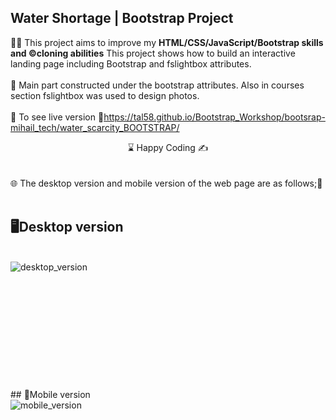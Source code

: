 ## Water Shortage | Bootstrap Project

👨‍💻 This project aims to improve my <b>HTML/CSS/JavaScript/Bootstrap skills and ©️cloning abilities</b> This project shows how to build an interactive landing page including Bootstrap and fslightbox attributes.
<br><br>
🎯 Main part constructed under the bootstrap attributes. Also in courses section fslightbox was used to design photos.
<br><br>
🔗 To see live version 🎯https://tal58.github.io/Bootstrap_Workshop/bootsrap-mihail_tech/water_scarcity_BOOTSTRAP/
<br>
<center> ⌛ Happy Coding  ✍ </center>
<br><br>
🌐 The desktop version and mobile version of the web page are as follows;🧭
<br><br>

## 🖥️Desktop version
<br>
<img src="./images/desktop.gif" align="left" alt="desktop_version">
<br>
<br>
<br>
<br>
<br>
<br>
<br>
<br>
<br>
<br>
<br>


<br>
## 📱Mobile version
<br>
<img src="images/mobile.gif" align="left" alt="mobile_version">






